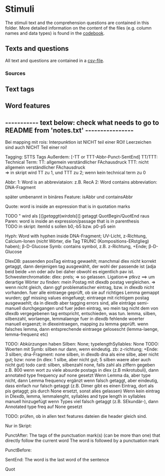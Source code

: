 # Stimuli
The stimuli text and the comprehension questions are contained in this folder. 
More detailed information on the content of the files (e.g. column names and data types) is found in the [codebook](./CODEBOOK.md).

## Texts and questions
All text and questions are contained in a [csv-file](./texts_and_questions.csv). 

### Sources



## Text tags

## Word features




## ----------- text below: check what needs to go to README from 'notes.txt' ----------------


Bei mapping mit rois: Interpunktion ist NICHT teil einer ROI! Leerzeichen sind auch NICHT Teil einer roi!


Tagging:
STTS Tags
Außerdem:
[-TT or TTT-Abbr-Punct-SentEnd] 
TT/TTT: Technical Term: 
	TT: allgemein verständlicher FAchausdruck
	TTT: nicht allgemein verständlicher FAchausdruck	
=> in skript wird TT zu 1, und TTT zu 2; wenn kein technical term zu 0

Abbr: 
	1: Word is an abbreviataion: z.B. RecA
	2: Word contains abbreviation: DNA-Fragment

später umbenannt in binäres Feature: isAbbr und containsAbbr

Quote: word is inside an expression that is in quotation marks 


TODO
" wird als [$(] getaggt 
( wird als [$(] getaggt 
QuotBegin/QuotEnd raus
Paren: word is inside an expression/passage that is in parenthesis		
TODO in skript: itemId s sollen b0,-b5 bzw. p0-p5 sein	
	
	
Hyph: Word with hyphen inside DNA-Fragment; UV-Licht, z-Richtung, Calcium-Ionen (*nicht* Wörter, die Tag TRUNC (Kompositions-ERstglieg) haben); β-D-Glucose
Symb: contains symbol, z.B. z-Richtung, +Ende; β-D-Glucose


DlexDB:
passenden posTag eintrag gewaehlt; manchmal dlex nicht korrekt getaggt, dann denjenigen tag ausgewählt, der wohl der passende ist (adja beid beide +nn oder adv bei daher obwohl es eigentlich pav ist.
Schwesterchromatide: dlex: prels; => so gelassen.
Ligation=> ptkvz
==> um derartige Wörter zu finden: mein Postag mit dlexdb postag vergleichen. => wenn nicht gleich, dann ggf problematischer eintrag, bzw. in dlexdb nicht vorhanden.
fuer alle eintraege geprüft, ob sie auf richtiges Lemma gemappt wurden; ggf missing values eingefuegt;
eintraege mit richtigem postag ausgewaehlt; da in dlexdb aber tagging errors sind, alle einträge semi-manuell durchgegangen und fuer jeden eintrag, wo mein tag nicht dem von dlexdb vergegebenen tag entspricht, entschieden, was tun. 
lemma, silben, silbenzahl, worlaenge, lemmalaenge fuer in dlexdb fehlende woerter manuell ergaenzt;
in dlexeintraegen, mapping zu lemma geprüft. wenn falsches lemma, dann entsprechende eintraege gelosescht (lemma-laenge, lemma-frequenz etc)


TODO: Abkürzungen haben Silben: None; typelengthSyllables: None
TODO: Woerten mit Symb: silben nur dann, wenn eindeutig. zb: z-richtung; +Ende: 3 silben; dna-Fragment: none silben, in dlexdb dna als eine silbe, aber nicht gut; bzw: none (in dlex: 1 silbe, aber nicht gut; 5 silben waere aber auch nicht gut)
todo card: silben, silbenzahl none, falls zahl als ziffern gegeben z.B. 800
wenn wort zu viele absurde postags in dlex (z.B mikrotubuli), dann annotated type frequency auf none gesetzt
Wenn Lemma da, aber type nicht, dann Lemma frequency ergänzt
wenn falsch getaggt, aber eindeutig, dass einfach nur falsch getaggt (z.B. Dimer gibt es einen Eintrag, dort als pis getaggt; pis durch None ersetzt, sonst alles gelassen)
Wenn kein eintrag in Dlexdb, lemma, lemmalenght, syllables and type length in syllables manuell hinzugefügt
wenn Types viel falsch getaggt (z.B. SEkundär-), dann Annotated type freq auf None gesetzt


TODO:
prüfen, ob in allen text features dateien die header gleich sind.
	
Nur in Skript:	
	
PunctAfter:
 	The tags of the punctuation mark(s) (can be more than one) that directly follow the current word
	The word is followed by a punctuation mark
	
PunctBefore:
	
SentEnd: The word is the last word of the sentence	

Quot

	
